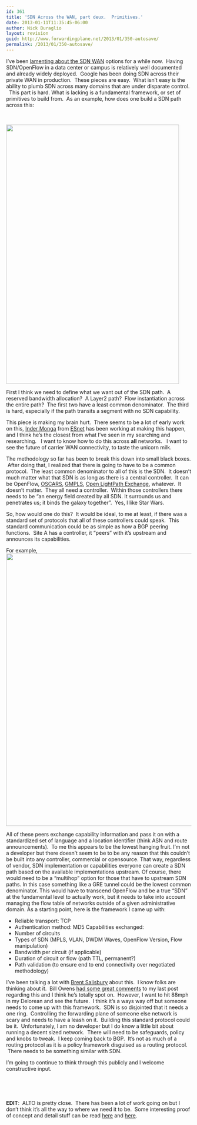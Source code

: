 ```yaml
---
id: 361
title: 'SDN Across the WAN, part deux.  Primitives.'
date: 2013-01-11T11:35:45-06:00
author: Nick Buraglio
layout: revision
guid: http://www.forwardingplane.net/2013/01/350-autosave/
permalink: /2013/01/350-autosave/
---
```

I&#8217;ve been <a title="SDN across domains in the WAN – a novice look" href="http://www.forwardingplane.net/2012/11/sdn-across-domains-in-the-wan-a-novice-look/" target="_blank">lamenting about the SDN WAN</a> options for a while now.  Having SDN/OpenFlow in a data center or campus is relatively well documented and already widely deployed.  Google has been doing SDN across their private WAN in production.  These pieces are easy.  What isn&#8217;t easy is the ability to plumb SDN across many domains that are under disparate control.   This part is hard. What is lacking is a fundamental framework, or set of primitives to build from.  As an example, how does one build a SDN path across this:

&nbsp;

[<img class="aligncenter size-full wp-image-351" title="SDN Reference Architecture -Sanitized" src="http://www.forwardingplane.net/wp-content/uploads/2013/01/SDN-Reference-Architecture-Sanitized.png" alt="" width="470" height="704" srcset="http://www.forwardingplane.net/wp-content/uploads/2013/01/SDN-Reference-Architecture-Sanitized.png 470w, http://www.forwardingplane.net/wp-content/uploads/2013/01/SDN-Reference-Architecture-Sanitized-200x300.png 200w" sizes="(max-width: 470px) 100vw, 470px" />](http://www.forwardingplane.net/wp-content/uploads/2013/01/SDN-Reference-Architecture-Sanitized.png)

First I think we need to define what we want out of the SDN path.  A reserved bandwidth allocation?  A Layer2 path?  Flow instantiation across the entire path?  The first two have a least common denominator.  The third is hard, especially if the path transits a segment with no SDN capability.

This piece is making my brain hurt.  There seems to be a lot of early work on this, [Inder Monga](http://events.internet2.edu/speakers/speakers.php?go=people&id=2865) from [ESnet](http://www.es.net) has been working at making this happen, and I think he&#8217;s the closest from what I&#8217;ve seen in my searching and researching.   I want to know how to do this across **all** networks.   I want to see the future of carrier WAN connectivity, to taste the unicorn milk.

The methodology so far has been to break this down into small black boxes.  After doing that, I realized that there is going to have to be a common protocol.  The least common denominator to all of this is the SDN.  It doesn&#8217;t much matter what that SDN is as long as there is a central controller.  It can be OpenFlow, <a href="http://www.es.net/services/virtual-circuits-oscars/" target="_blank">OSCARS</a>, <a href="http://en.wikipedia.org/wiki/Generalized_Multi-Protocol_Label_Switching" target="_blank">GMPLS</a>, <a href="http://ext.delaat.net/olex/index.html" target="_blank">Open LightPath Exchange</a>, whatever.  It doesn&#8217;t matter.  They all need a controller.  Within those controllers there needs to be &#8220;an energy field created by all SDN. It surrounds us and penetrates us; it binds the galaxy together&#8221;.  Yes, I like Star Wars.

So, how would one do this?  It would be ideal, to me at least, if there was a standard set of protocols that all of these controllers could speak.  This standard communication could be as simple as how a BGP peering functions.  Site A has a controller, it &#8220;peers&#8221; with it&#8217;s upstream and announces its capabilities.

For example,  
[<img class="aligncenter size-full wp-image-352" title="SDN peering" src="http://www.forwardingplane.net/wp-content/uploads/2013/01/SDN-peering.png" alt="" width="591" height="740" srcset="http://www.forwardingplane.net/wp-content/uploads/2013/01/SDN-peering.png 591w, http://www.forwardingplane.net/wp-content/uploads/2013/01/SDN-peering-239x300.png 239w, http://www.forwardingplane.net/wp-content/uploads/2013/01/SDN-peering-550x688.png 550w" sizes="(max-width: 591px) 100vw, 591px" />](http://www.forwardingplane.net/wp-content/uploads/2013/01/SDN-peering.png)

All of these peers exchange capability information and pass it on with a standardized set of language and a location identifier (think ASN and route announcements).  To me this appears to be the lowest hanging fruit. I&#8217;m not a developer but there doesn&#8217;t seem to be to be any reason that this couldn&#8217;t be built into any controller, commercial or opensource. That way, regardless of vendor, SDN implementation or capabilities everyone can create a SDN path based on the available implementations upstream. Of course, there would need to be a &#8220;multihop&#8221; option for those that have to upstream SDN paths. In this case something like a GRE tunnel could be the lowest common denominator. This would have to transcend OpenFlow and be a true &#8220;SDN&#8221; at the fundamental level to actually work, but it needs to take into account managing the flow table of networks outside of a given administrative domain. As a starting point, here is the framework I came up with:

  * Reliable transport: TCP
  * Authentication method: MD5 Capabilities exchanged:
  * Number of circuits
  * Types of SDN (MPLS, VLAN, DWDM Waves, OpenFlow Version, Flow manipulation)
  * Bandwidth per circuit (if applicable)
  * Duration of circuit or flow (path TTL, permanent?)
  * Path validation (to ensure end to end connectivity over negotiated methodology)

I&#8217;ve been talking a lot with <a href="http://www.networkstatic.net/" target="_blank">Brent Salisbury</a> about this.  I know folks are thinking about it.  Bill Owens [had some great comments](http://www.forwardingplane.net/2012/11/sdn-across-domains-in-the-wan-a-novice-look/#comment-47) to my last post regarding this and I think he&#8217;s totally spot on.  However, I want to hit 88mph in my Delorean and see the future.  I think it&#8217;s a ways way off but someone needs to come up with this framework.  SDN is so disjointed that it needs a one ring.  Controlling the forwarding plane of someone else network is scary and needs to have a leash on it.  Building this standard protocol could be it.  Unfortunately, I am no developer but I do know a little bit about running a decent sized network.  There will need to be safeguards, policy and knobs to tweak.  I keep coming back to BGP.  It&#8217;s not as much of a routing protocol as it is a policy framework disguised as a routing protocol.  There needs to be something similar with SDN.

I&#8217;m going to continue to think through this publicly and I welcome constructive input.

&nbsp;

&nbsp;

**EDIT**:  ALTO is pretty close.  There has been a lot of work going on but I don&#8217;t think it&#8217;s all the way to where we need it to be.  Some interesting proof of concept and detail stuff can be read <a href="http://www.ewsdn.eu/presentations/ALTOwrtSDN.pdf" target="_blank">here</a> and <a href="http://opennetsummit.org/talks/ward-wed.pdf" target="_blank">here</a>.

<pre></pre>